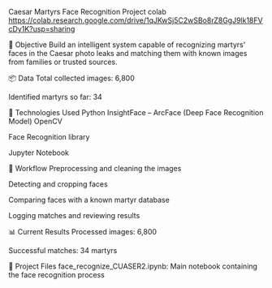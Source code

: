Caesar Martyrs Face Recognition Project   colab https://colab.research.google.com/drive/1qJKwSj5C2wSBo8rZ8GgJ9lk18FVcDy1K?usp=sharing

🎯 Objective
Build an intelligent system capable of recognizing martyrs' faces in the Caesar photo leaks and matching them with known images from families or trusted sources.

📦 Data
Total collected images: 6,800

Identified martyrs so far: 34

🧠 Technologies Used
Python
InsightFace – ArcFace (Deep Face Recognition Model)
OpenCV

Face Recognition library

Jupyter Notebook

🔧 Workflow
Preprocessing and cleaning the images

Detecting and cropping faces

Comparing faces with a known martyr database

Logging matches and reviewing results

📊 Current Results
Processed images: 6,800

Successful matches: 34 martyrs

📁 Project Files
face_recognize_CUASER2.ipynb: Main notebook containing the face recognition process
